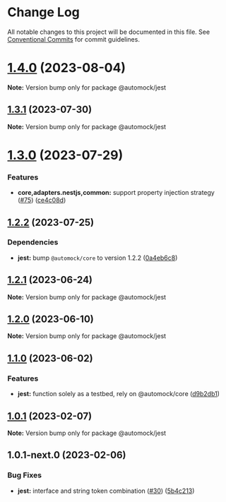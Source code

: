 # Change Log

All notable changes to this project will be documented in this file.
See [Conventional Commits](https://conventionalcommits.org) for commit guidelines.

# [1.4.0](https://github.com/automock/automock/compare/@automock/jest@1.3.1...@automock/jest@1.4.0) (2023-08-04)

**Note:** Version bump only for package @automock/jest

## [1.3.1](https://github.com/automock/automock/compare/@automock/jest@1.3.0...@automock/jest@1.3.1) (2023-07-30)

**Note:** Version bump only for package @automock/jest

# [1.3.0](https://github.com/omermorad/automock/compare/@automock/jest@1.2.3...@automock/jest@1.3.0) (2023-07-29)

### Features

- **core,adapters.nestjs,common:** support property injection strategy ([#75](https://github.com/omermorad/automock/issues/75)) ([ce4c08d](https://github.com/omermorad/automock/commit/ce4c08dde68d63f95b766fa0b942d7794069d0bf))

## [1.2.2](https://github.com/omermorad/automock/compare/@automock/jest@1.2.1...@automock/jest@1.2.2) (2023-07-25)

### Dependencies

- **jest:** bump `@automock/core` to version 1.2.2 ([0a4eb6c8](https://github.com/omermorad/automock/commit/0a4eb6c80026973e82dfbb256e46734293a267ad))

## [1.2.1](https://github.com/omermorad/automock/compare/@automock/jest@1.2.0...@automock/jest@1.2.1) (2023-06-24)

**Note:** Version bump only for package @automock/jest

## [1.2.0](https://github.com/omermorad/automock/compare/@automock/jest@1.0.1...@automock/jest@1.2.0) (2023-06-10)

**Note:** Version bump only for package @automock/jest

## [1.1.0](https://github.com/omermorad/automock/compare/@automock/jest@1.0.1...@automock/jest@1.1.0) (2023-06-02)

### Features

- **jest:** function solely as a testbed, rely on @automock/core ([d9b2db1](https://github.com/omermorad/automock/commit/d9b2db19385721eb4999279171a3c91b7342cdd8))

## [1.0.1](https://github.com/omermorad/automock/compare/@automock/jest@1.0.1-next.0...@automock/jest@1.0.1) (2023-02-07)

**Note:** Version bump only for package @automock/jest

## 1.0.1-next.0 (2023-02-06)

### Bug Fixes

- **jest:** interface and string token combination ([#30](https://github.com/omermorad/automock/issues/30)) ([5b4c213](https://github.com/omermorad/automock/commit/5b4c2135828585c60830dda11640368b7ffd9490))

